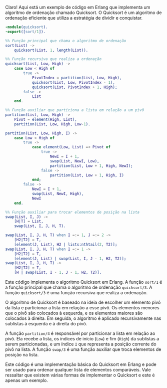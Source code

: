 Claro! Aqui está um exemplo de código em Erlang que implementa um algoritmo de ordenação chamado Quicksort. O Quicksort é um algoritmo de ordenação eficiente que utiliza a estratégia de dividir e conquistar.

```erlang
-module(quicksort).
-export([sort/1]).

%% Função principal que chama o algoritmo de ordenação
sort(List) ->
    quicksort(List, 1, length(List)).

%% Função recursiva que realiza a ordenação
quicksort(List, Low, High) ->
    case Low < High of
        true ->
            PivotIndex = partition(List, Low, High),
            quicksort(List, Low, PivotIndex - 1),
            quicksort(List, PivotIndex + 1, High);
        false ->
            List
    end.

%% Função auxiliar que particiona a lista em relação a um pivô
partition(List, Low, High) ->
    Pivot = element(High, List),
    partition(List, Low, High, Low-1).

partition(List, Low, High, I) ->
    case Low < High of
        true ->
            case element(Low, List) =< Pivot of
                true ->
                    NewI = I + 1,
                    swap(List, NewI, Low),
                    partition(List, Low + 1, High, NewI);
                false ->
                    partition(List, Low + 1, High, I)
            end;
        false ->
            NewI = I + 1,
            swap(List, NewI, High),
            NewI
    end.

%% Função auxiliar para trocar elementos de posição na lista
swap(List, I, J) ->
    [H|T] = List,
    swap(List, I, J, H, T).

swap(List, I, J, H, T) when I =:= 1, J =:= 2 ->
    [H2|T2] = T,
    [element(J, List), H2 | lists:nthtail(2, T2)];
swap(List, I, J, H, T) when I =:= 1 ->
    [H2|T2] = T,
    [element(J, List) | swap(List, I, J - 1, H2, T2)];
swap(List, I, J, H, T) ->
    [H2|T2] = T,
    [H | swap(List, I - 1, J - 1, H2, T2)].
```

Este código implementa o algoritmo Quicksort em Erlang. A função `sort/1` é a função principal que chama o algoritmo de ordenação `quicksort/3`. A função `quicksort/3` é uma função recursiva que realiza a ordenação.

O algoritmo de Quicksort é baseado na ideia de escolher um elemento pivô da lista e particionar a lista em relação a esse pivô. Os elementos menores que o pivô são colocados à esquerda, e os elementos maiores são colocados à direita. Em seguida, o algoritmo é aplicado recursivamente nas sublistas à esquerda e à direita do pivô.

A função `partition/4` é responsável por particionar a lista em relação ao pivô. Ela recebe a lista, os índices de início (`Low`) e fim (`High`) da sublistas a serem particionadas, e um índice `I` que representa a posição corrente do pivô na lista. A função `swap/3` é uma função auxiliar que troca elementos de posição na lista.

Este código é uma implementação básica do Quicksort em Erlang e pode ser usado para ordenar qualquer lista de elementos comparáveis. Vale ressaltar que existem várias formas de implementar o Quicksort e este é apenas um exemplo.